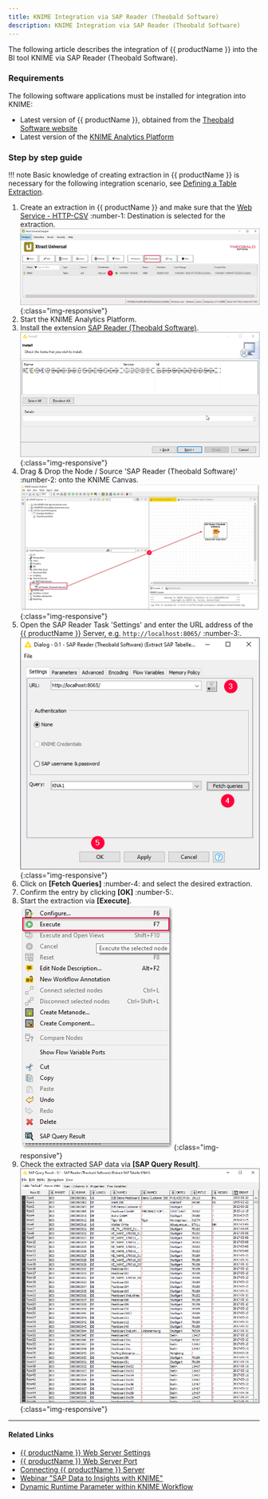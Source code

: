 ```yaml
---
title: KNIME Integration via SAP Reader (Theobald Software)
description: KNIME Integration via SAP Reader (Theobald Software)
---
```


The following article describes the integration of {{ productName }} into the BI tool KNIME via SAP Reader (Theobald Software).

### Requirements
The following software applications must be installed for integration into KNIME:
- Latest version of {{ productName }}, obtained from the [Theobald Software website](https://theobald-software.com/en/download-trial)
- Latest version of the [KNIME Analytics Platform](https://www.knime.com/downloads)

### Step by step guide

!!! note
    Basic knowledge of creating extraction in {{ productName }} is necessary for the following integration scenario, see [Defining a Table Extraction](https://help.theobald-software.com/en/xtract-universal/getting-started/define-a-table-extraction).

1. Create an extraction in {{ productName }} and make sure that the [Web Service - HTTP-CSV](https://help.theobald-software.com/en/xtract-universal/destinations/csv-via-http) :number-1: Destination is selected for the extraction.
![XU Extraction Webservice HTTP](../assets/images/xu/articles/xu_extraction_webservice_http.png){:class="img-responsive"}
2. Start the KNIME Analytics Platform. 
3. Install the extension [SAP Reader (Theobald Software)](https://hub.knime.com/knime/extensions/org.knime.features.sap.theobald/latest/org.knime.sap.theobald.node.SAPTheobaldReaderNodeFactory).
![Install KNIME Extension](../assets/images/xu/articles/install_sap_reader.png){:class="img-responsive"}
4. Drag & Drop the Node / Source 'SAP Reader (Theobald Software)' :number-2: onto the KNIME Canvas.
![KNIME Extension](../assets/images/xu/articles/sap_reader_knime_extension.png){:class="img-responsive"}
5. Open the SAP Reader Task 'Settings' and enter the URL address of the {{ productName }} Server, e.g. `http://localhost:8065/` :number-3:.
![SAP Reader Settings](../assets/images/xu/articles/sap_reader_settings.png){:class="img-responsive"}
6. Click on **[Fetch Queries]** :number-4: and select the desired extraction.
7. Confirm the entry by clicking **[OK]** :number-5:.
8. Start the extraction via **[Execute]**. 
![Execute SAP Reader](../assets/images/xu/articles/execute_sap_reader.png){:class="img-responsive"}
9. Check the extracted SAP data via **[SAP Query Result]**.
![SAP Reader Results](../assets/images/xu/articles/sap_query_results.png){:class="img-responsive"}


****
#### Related Links
- [{{ productName }} Web Server Settings](https://help.theobald-software.com/en/xtract-universal/server/server-settings#web-server)
- [{{ productName }} Web Server Port](https://help.theobald-software.com/en/xtract-universal/server/ports)
- [Connecting {{ productName }} Server](https://help.theobald-software.com/en/xtract-universal/getting-started/connect-designer-with-server#connecting-to-a-server)
- [Webinar "SAP Data to Insights with KNIME"](https://www.youtube.com/watch?v=KQLLoDUoOEg)
- [Dynamic Runtime Parameter within KNIME Workflow](https://kb.theobald-software.com/xtract-universal/dynamic-runtime-paramater%20within-KNIME-workflow)

